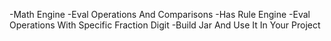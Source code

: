 -Math Engine 
-Eval Operations And Comparisons
-Has Rule Engine
-Eval Operations With Specific Fraction Digit
-Build Jar And Use It In Your Project
